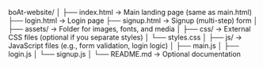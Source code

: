boAt-website/
│
├── index.html          → Main landing page (same as main.html)
├── login.html          → Login page
├── signup.html         → Signup (multi-step) form
│
├── assets/             → Folder for images, fonts, and media
│
├── css/                → External CSS files (optional if you separate styles)
│   └── styles.css
│
├── js/                 → JavaScript files (e.g., form validation, login logic)
│   ├── main.js
│   ├── login.js
│   └── signup.js
│
└── README.md           → Optional documentation
